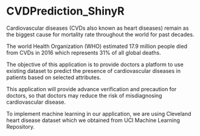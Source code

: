 # CVDPrediction_ShinyR

Cardiovascular diseases (CVDs also known as heart diseases) remain as the biggest cause for mortality rate throughout the world for past decades.

The world Health Organization (WHO) estimated 17.9 million people died from CVDs in 2016 which represents 31% of all global deaths.

The objective of this application is to provide doctors a platform to use existing dataset to predict the presence of cardiovascular diseases in patients based on selected attributes.

This application will provide advance verification and precaution for doctors, so that doctors may reduce the risk of misdiagnosing cardiovascular disease.

To implement machine learning in our application, we are using Cleveland heart disease dataset which we obtained from UCI Machine Learning Repository.
